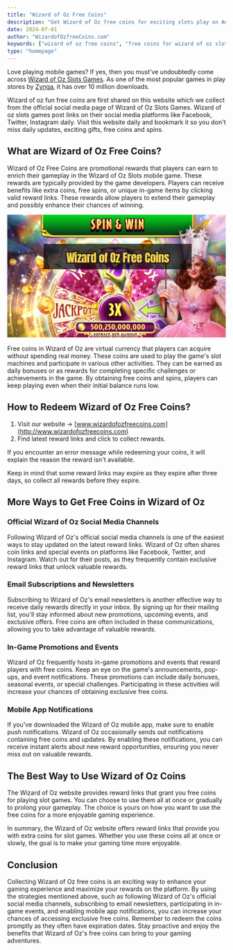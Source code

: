 ```yaml
---
title: "Wizard of Oz Free Coins"
description: "Get Wizard of Oz free coins for exciting slots play on Android and iOS. Claim your free credits and enjoy bonus jackpots."
date: 2024-07-01
author: "WizardofOzfreeCoins.com"
keywords: ["wizard of oz free coins", "free coins for wizard of oz slots", "wizard of oz free credits", "wizard of oz slots free coins"]
type: "homepage"
---
```


Love playing mobile games? If yes, then you must’ve undoubtedly come across [Wizard of Oz Slots Games](https://wizardofozslots.zynga.com/). As one of the most popular games in play stores by [Zynga](https://www.zynga.com/), it has over 10 million downloads.

Wizard of oz fun free coins are first shared on this website which we collect from the official social media page of Wizard of Oz Slots Games. Wizard of oz slots games post links on their social media platforms like Facebook, Twitter, Instagram daily. Visit this website daily and bookmark it so you don't miss daily updates, exciting gifts, free coins and spins.

## What are Wizard of Oz Free Coins?

Wizard of Oz Free Coins are promotional rewards that players can earn to enrich their gameplay in the Wizard of Oz Slots mobile game. These rewards are typically provided by the game developers. Players can receive benefits like extra coins, free spins, or unique in-game items by clicking valid reward links. These rewards allow players to extend their gameplay and possibly enhance their chances of winning.

![wizard of oz free coins](/static/images/wizard-of-oz-free-coins.jpeg)

Free coins in Wizard of Oz are virtual currency that players can acquire without spending real money. These coins are used to play the game's slot machines and participate in various other activities. They can be earned as daily bonuses or as rewards for completing specific challenges or achievements in the game. By obtaining free coins and spins, players can keep playing even when their initial balance runs low.

## How to Redeem Wizard of Oz Free Coins?

1.  Visit our website -> [www.wizardofozfreecoins.com](http://www.wizardofozfreecoins.com)
2.  Find latest reward links and click to collect rewards.

If you encounter an error message while redeeming your coins, it will explain the reason the reward isn't available.

Keep in mind that some reward links may expire as they expire after three days, so collect all rewards before they expire.

## More Ways to Get Free Coins in Wizard of Oz

### Official Wizard of Oz Social Media Channels

Following Wizard of Oz's official social media channels is one of the easiest ways to stay updated on the latest reward links. Wizard of Oz often shares coin links and special events on platforms like Facebook, Twitter, and Instagram. Watch out for their posts, as they frequently contain exclusive reward links that unlock valuable rewards.

### Email Subscriptions and Newsletters

Subscribing to Wizard of Oz's email newsletters is another effective way to receive daily rewards directly in your inbox. By signing up for their mailing list, you'll stay informed about new promotions, upcoming events, and exclusive offers. Free coins are often included in these communications, allowing you to take advantage of valuable rewards.

### In-Game Promotions and Events

Wizard of Oz frequently hosts in-game promotions and events that reward players with free coins. Keep an eye on the game's announcements, pop-ups, and event notifications. These promotions can include daily bonuses, seasonal events, or special challenges. Participating in these activities will increase your chances of obtaining exclusive free coins.

### Mobile App Notifications

If you've downloaded the Wizard of Oz mobile app, make sure to enable push notifications. Wizard of Oz occasionally sends out notifications containing free coins and updates. By enabling these notifications, you can receive instant alerts about new reward opportunities, ensuring you never miss out on valuable rewards.

## The Best Way to Use Wizard of Oz Coins

The Wizard of Oz website provides reward links that grant you free coins for playing slot games. You can choose to use them all at once or gradually to prolong your gameplay. The choice is yours on how you want to use the free coins for a more enjoyable gaming experience.

In summary, the Wizard of Oz website offers reward links that provide you with extra coins for slot games. Whether you use these coins all at once or slowly, the goal is to make your gaming time more enjoyable.

## Conclusion

Collecting Wizard of Oz free coins is an exciting way to enhance your gaming experience and maximize your rewards on the platform. By using the strategies mentioned above, such as following Wizard of Oz's official social media channels, subscribing to email newsletters, participating in in-game events, and enabling mobile app notifications, you can increase your chances of accessing exclusive free coins. Remember to redeem the coins promptly as they often have expiration dates. Stay proactive and enjoy the benefits that Wizard of Oz's free coins can bring to your gaming adventures.